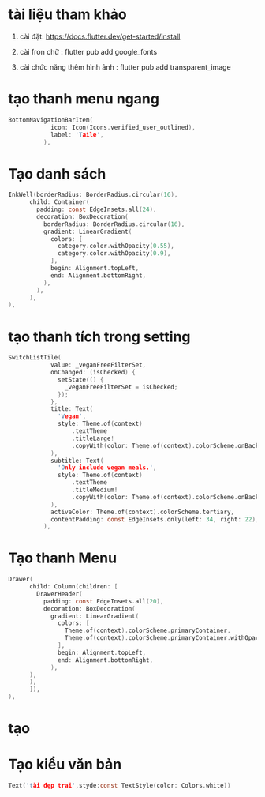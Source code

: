 # tài liệu tham khảo

1. cài đặt: https://docs.flutter.dev/get-started/install

2. cài fron chữ : flutter pub add google_fonts
3. cài chức năng thêm hình ảnh : flutter pub add transparent_image

# tạo thanh menu ngang

```c
BottomNavigationBarItem(
            icon: Icon(Icons.verified_user_outlined),
            label: 'Taile',
          ),
```

# Tạo danh sách

```c
InkWell(borderRadius: BorderRadius.circular(16),
      child: Container(
        padding: const EdgeInsets.all(24),
        decoration: BoxDecoration(
          borderRadius: BorderRadius.circular(16),
          gradient: LinearGradient(
            colors: [
              category.color.withOpacity(0.55),
              category.color.withOpacity(0.9),
            ],
            begin: Alignment.topLeft,
            end: Alignment.bottomRight,
          ),
        ),
      ),
),

```

# tạo thanh tích trong setting

```c
SwitchListTile(
            value: _veganFreeFilterSet,
            onChanged: (isChecked) {
              setState(() {
                _veganFreeFilterSet = isChecked;
              });
            },
            title: Text(
              'Vegan',
              style: Theme.of(context)
                  .textTheme
                  .titleLarge!
                  .copyWith(color: Theme.of(context).colorScheme.onBackground),
            ),
            subtitle: Text(
              'Only include vegan meals.',
              style: Theme.of(context)
                  .textTheme
                  .titleMedium!
                  .copyWith(color: Theme.of(context).colorScheme.onBackground),
            ),
            activeColor: Theme.of(context).colorScheme.tertiary,
            contentPadding: const EdgeInsets.only(left: 34, right: 22),
          ),
```

# Tạo thanh Menu

```c
Drawer(
      child: Column(children: [
        DrawerHeader(
          padding: const EdgeInsets.all(20),
          decoration: BoxDecoration(
            gradient: LinearGradient(
              colors: [
                Theme.of(context).colorScheme.primaryContainer,
                Theme.of(context).colorScheme.primaryContainer.withOpacity(0.8)
              ],
              begin: Alignment.topLeft,
              end: Alignment.bottomRight,
            ),
      ),
      ),
      ]),
),
```

# tạo

# Tạo kiểu văn bản

```c
Text('tài đẹp trai',styde:const TextStyle(color: Colors.white))



```

